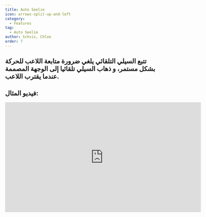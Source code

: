 ```yaml
---
title: Auto Seelie
icon: arrows-split-up-and-left
category:
  - Features
tag:
  - Auto Seelie
author: Schvis, Chloe
order: 7
---
```


## تتبع السيلي التلقائي يلغي ضرورة متابعة اللاعب للحركة بشكل مستمر، و ذهاب السيلي تلقائيا إلى الوجهة المصممة عندما يقترب اللاعب.

## فيديو المثال:

<div class="iframe-container"><iframe width="640" height="360" src="https://www.youtube.com/embed/uETIJ4KS39M?list=PL5eI1Tb64p56g27qfYk7VuFTz4FK6YrKa" title="Korepi - Auto Seelie" frameborder="0" allow="accelerometer; autoplay; clipboard-write; encrypted-media; gyroscope; picture-in-picture; web-share" allowfullscreen></iframe></div>
